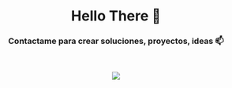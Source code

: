 <div align="center">
<h1 > Hello There 👋 </h1>

 [](https://profile-counter.glitch.me/{jmanueltorress}/count.svg)



<h3 align="center"> Contactame para crear soluciones, proyectos, ideas 📫 </h3>
<br />
<p align="center">
<a href="https://www.linkedin.com/in/juanmanuel-ts/"><img src="https://img.shields.io/badge/linkedin-%230077B5.svg?&style=for-the-badge&logo=linkedin&logoColor=white"/></a>
 <!---
<a href="#"><img src="https://img.shields.io/badge/instagram-%23E4405F.svg?&style=for-the-badge&logo=instagram&logoColor=white"/></a>
--->

</p>

<!---
/Readme.md
--->


